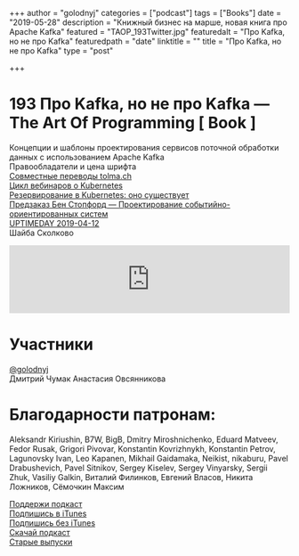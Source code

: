 +++
author = "golodnyj"
categories = ["podcast"]
tags = ["Books"]
date = "2019-05-28"
description = "Книжный бизнес на марше, новая книга про Apache Kafka"
featured = "TAOP_193Twitter.jpg"
featuredalt = "Про Kafka, но не про Kafka"
featuredpath = "date"
linktitle = ""
title = "Про Kafka, но не про Kafka"
type = "post"

+++
# 193 Про Kafka, но не про Kafka — The Art Of Programming [ Book ]

Концепции и шаблоны проектирования сервисов поточной обработки данных с использованием Apache Kafka  
Правообладатели и цена шрифта  
[Совместные переводы tolma.ch](https://tolma.ch)  
[Цикл вебинаров о Kubernetes](https://www.youtube.com/watch?v=Qmac8MNlhmg&list=PLVSuF-7tjVUgPSW-YAhrGjnShRsW9gA7_)    
[Резервирование в Kubernetes: оно существует](https://habr.com/ru/company/itsumma/blog/452078/)  
[Предзаказ Бен Стопфорд — Проектирование событийно-ориентированных систем](https://www.itsumma.ru/knowledges/books)  
[UPTIMEDAY 2019-04-12](https://www.youtube.com/playlist?list=PLmXjIrLllpkjwuIGkzBkLbI7oHtUadmvZ)  
Шайба Сколково  

<iframe title='193 Про Kafka, но не про Kafka — The Art Of Programming [ Book ]' src='https://www.podbean.com/media/player/ikkdd-b29dc3?from=yiiadmin&download=1&version=1' data-link='https://www.podbean.com/media/player/ikkdd-b29dc3?from=yiiadmin&download=1&version=1' height='122' width='100%' style='border: none;' scrolling='no' data-name='pb-iframe-player' ></iframe>

# Участники
[@golodnyj](https://twitter.com/golodnyj/)   
Дмитрий Чумак
Анастасия Овсянникова 

# Благодарности патронам:
Aleksandr Kiriushin, B7W, BigB, Dmitry Miroshnichenko, Eduard Matveev, Fedor Rusak, Grigori Pivovar, Konstantin Kovrizhnykh, Konstantin Petrov, Lagunovsky Ivan, Leo Kapanen, Mikhail Gaidamaka, Neikist, nikaburu, Pavel Drabushevich, Pavel Sitnikov, Sergey Kiselev, Sergey Vinyarsky, Sergii Zhuk, Vasiliy Galkin, Виталий Филинков, Евгений Власов, Никита Ложников, Сёмочкин Максим

[Поддержи подкаст](http://bit.ly/TAOPpatron)  
[Подпишись в iTunes](http://bit.ly/TAOPiTunes)  
[Подпишись без iTunes](http://bit.ly/TAOPrss)  
[Скачай подкаст](http://bit.ly/TAOP193mp3)  
[Старые выпуски](http://bit.ly/oldtaop) 